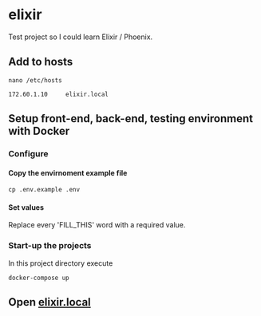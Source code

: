 # elixir

Test project so I could learn Elixir / Phoenix.

## Add to hosts

```shell
nano /etc/hosts
```

```
172.60.1.10     elixir.local
```

## Setup front-end, back-end, testing environment with Docker

### Configure

#### Copy the envirnoment example file

```shell
cp .env.example .env
```

#### Set values

Replace every 'FILL_THIS' word with a required value.

### Start-up the projects

In this project directory execute

```shell
docker-compose up
```

## Open [elixir.local](http://elixir.local)